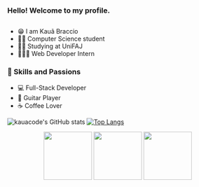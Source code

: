 ### Hello! Welcome to my profile. 
##

- 😁 I am Kauã Braccio
- 👨‍💻 Computer Science student
- 👨‍🎓 Studying at UniFAJ
- 👨🏻‍💻 Web Developer Intern

### 🤖 Skills and Passions

- 💻 Full-Stack Developer
- 🎸 Guitar Player
- ☕ Coffee Lover

![kauacode's GitHub stats](https://github-readme-stats.vercel.app/api?username=kauacode&show_icons=true&theme=material-palenight)
[![Top Langs](https://github-readme-stats.vercel.app/api/top-langs/?username=kauacode&theme=material-palenight)](https://github.com/kauacode/github-readme-stats)

<div align="center">
  <img height="110" src="https://github-readme-stats.vercel.app/api/top-langs/?username=kauacode&layout=compact&theme=bear"/>
  <img height="110" src="https://github-readme-streak-stats.herokuapp.com/?user=kauacode&count_weight=0.5&theme=bear"/>
  <img height="110" src="https://github-readme-stats.vercel.app/api?username=kauacode&count_weight=0.5&theme=bear&show_icons=true"/>
</div> 
